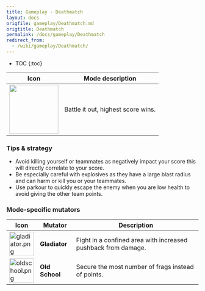 ```yaml
---
title: Gameplay - Deathmatch
layout: docs
origfile: gameplay/Deathmatch.md
origtitle: Deathmatch
permalink: /docs/gameplay/Deathmatch
redirect_from:
  - /wiki/gameplay/Deathmatch/
---
```

* TOC
{:toc}

| Icon | Mode description |
|-|-|
| <img src="../images/modes/deathmatch.png" width="128px"/> | Battle it out, highest score wins. |

### Tips & strategy

-   Avoid killing yourself or teammates as negatively impact your score this will directly correlate to your score.
-   Be especially careful with explosives as they have a large blast radius and can harm or kill you or your teammates.
-   Use parkour to quickly escape the enemy when you are low health to avoid giving the other team points.

### Mode-specific mutators

| Icon | Mutator | Description |
|-|-|-|
| <img src="../images/modes/gladiator.png" title="gladiator.png" alt="gladiator.png" width="64" /> | **Gladiator** | Fight in a confined area with increased pushback from damage. |
| <img src="../images/modes/oldschool.png" title="oldschool.png" alt="oldschool.png" width="64" /> | **Old School** | Secure the most number of frags instead of points. |
